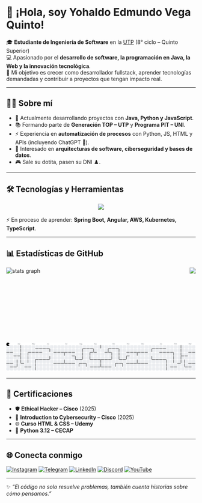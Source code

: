 # 👋 ¡Hola, soy Yohaldo Edmundo Vega Quinto!  

🎓 **Estudiante de Ingeniería de Software** en la [UTP](https://www.utp.edu.pe/) (8° ciclo – Quinto Superior)  
💻 Apasionado por el **desarrollo de software, la programación en Java, la Web y la innovación tecnológica**.  
🚀 Mi objetivo es crecer como desarrollador fullstack, aprender tecnologías demandadas y contribuir a proyectos que tengan impacto real.  

---

## 🧑‍💻 Sobre mí
- 🔭 Actualmente desarrollando proyectos con **Java, Python y JavaScript**.  
- 📚 Formando parte de **Generación TOP – UTP** y **Programa PIT – UNI**.  
- ⚡ Experiencia en **automatización de procesos** con Python, JS, HTML y APIs (incluyendo ChatGPT 🤖).  
- 🎯 Interesado en **arquitecturas de software, ciberseguridad y bases de datos**.  
- 🎮 Sale su dotita, pasen su DNI ♟️.
  
---

## 🛠️ Tecnologías y Herramientas
<p align="center">
  <img src="https://skillicons.dev/icons?i=java,c,cpp,cs,js,html,css,react,nodejs,mysql,github,docker,linux,figma" />
</p>

⚡ En proceso de aprender: **Spring Boot, Angular, AWS, Kubernetes, TypeScript**.  

---

## 📊 Estadísticas de GitHub

<div align="left">
  
  <img src="https://github-readme-stats.vercel.app/api?username=Yukimaed27&hide_title=false&hide_rank=false&show_icons=true&include_all_commits=true&count_private=true&disable_animations=false&theme=dracula&locale=en&hide_border=false&order=1" height="200" alt="stats graph"  />

  <img align="right" height="200" src="https://i.ppy.sh/9d71a2617414271722b8a6df02757ffd1a4c6d6b/68747470733a2f2f6d656469612e74656e6f722e636f6d2f696b79313544506b6c457341414141642f7375697365692d7369702e676966"  />
</div>
<picture>
  <source media="(prefers-color-scheme: dark)" srcset="https://raw.githubusercontent.com/abozanona/abozanona/output/pacman-contribution-graph-dark.svg">
  <source media="(prefers-color-scheme: light)" srcset="https://raw.githubusercontent.com/abozanona/abozanona/output/pacman-contribution-graph.svg">
  <img alt="pacman contribution graph" src="https://raw.githubusercontent.com/abozanona/abozanona/output/pacman-contribution-graph.svg">
</picture>

---

## 📜 Certificaciones
- 🛡️ **Ethical Hacker – Cisco** (2025)  
- 🔐 **Introduction to Cybersecurity – Cisco** (2025)  
- 🌐 **Curso HTML & CSS – Udemy**  
- 🐍 **Python 3.12 – CECAP**  

---

## 🌐 Conecta conmigo
[![Instagram](https://img.shields.io/static/v1?message=Instagram&logo=instagram&label=Fukiu36&color=E4405F&logoColor=white&labelColor=&style=for-the-badge)](https://www.instagram.com/Fukiu36)
[![Telegram](https://img.shields.io/static/v1?message=Telegram&logo=telegram&label=Yukastael&color=26A5E4&logoColor=white&labelColor=&style=for-the-badge)](https://t.me/Yukastael)
[![LinkedIn](https://img.shields.io/static/v1?message=LinkedIn&logo=linkedin&label=YohaldoV&color=0077B5&logoColor=white&labelColor=&style=for-the-badge)](https://www.linkedin.com/in/yohaldo-edmundo-vega-quinto-a03299286/)
[![Discord](https://img.shields.io/static/v1?message=Discord&logo=discord&label=Yukastael&color=7289DA&logoColor=white&labelColor=&style=for-the-badge)](https://discordapp.com/users/Yukastael)
[![YouTube](https://img.shields.io/static/v1?message=YouTube&logo=youtube&label=yukimaed&color=FF0000&logoColor=white&labelColor=&style=for-the-badge)](https://www.youtube.com/@yolopgm3688)


---

✨ _“El código no solo resuelve problemas, también cuenta historias sobre cómo pensamos.”_
